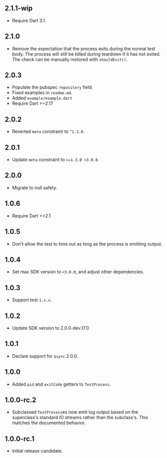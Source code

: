 ## 2.1.1-wip

* Require Dart 3.1.

## 2.1.0

- Remove the expectation that the process exits during the normal test body.
  The process will still be killed during teardown if it has not exited. The
  check can be manually restored with `shouldExit()`.

## 2.0.3

- Populate the pubspec `repository` field.
- Fixed examples in `readme.md`.
- Added `example/example.dart`
- Require Dart >=2.17

## 2.0.2

- Reverted `meta` constraint to `^1.3.0`.

## 2.0.1

- Update `meta` constraint to `>=1.3.0 <3.0.0`.

## 2.0.0

- Migrate to null safety.

## 1.0.6

- Require Dart >=2.1

## 1.0.5

- Don't allow the test to time out as long as the process is emitting output.

## 1.0.4

- Set max SDK version to `<3.0.0`, and adjust other dependencies.

## 1.0.3

- Support test `1.x.x`.

## 1.0.2

- Update SDK version to 2.0.0-dev.17.0

## 1.0.1

- Declare support for `async` 2.0.0.

## 1.0.0

- Added `pid` and `exitCode` getters to `TestProcess`.

## 1.0.0-rc.2

- Subclassed `TestProcess`es now emit log output based on the superclass's
  standard IO streams rather than the subclass's. This matches the documented
  behavior.

## 1.0.0-rc.1

- Initial release candidate.

